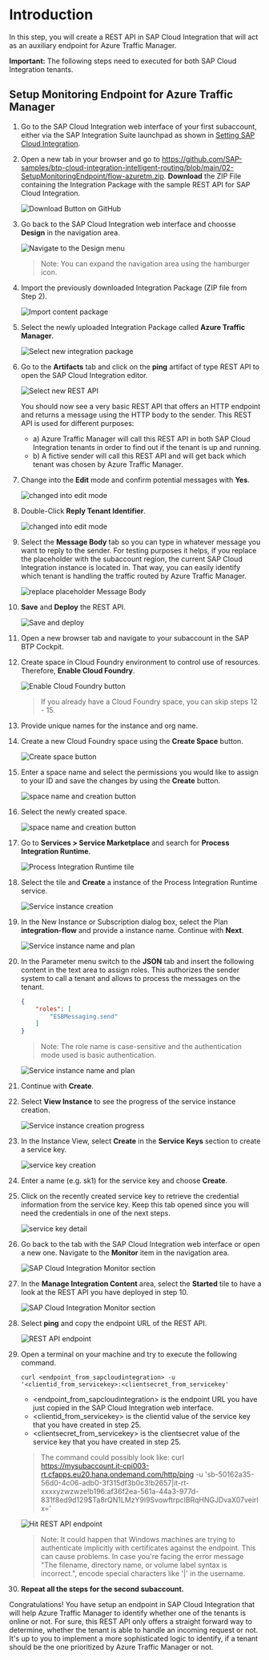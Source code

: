 # Introduction

In this step, you will create a REST API in SAP Cloud Integration that will act as an auxiliary endpoint for Azure Traffic Manager. 

**Important:** The following steps need to executed for both SAP Cloud Integration tenants. 
## Setup Monitoring Endpoint for Azure Traffic Manager

1. Go to the SAP Cloud Integration web interface of your first subaccount, either via the SAP Integration Suite launchpad as shown in [Setting SAP Cloud Integration](../01-SetupCloudIntegration/README.md). 

2. <a name="download"></a>Open a new tab in your browser and go to https://github.com/SAP-samples/btp-cloud-integration-intelligent-routing/blob/main/02-SetupMonitoringEndpoint/flow-azuretm.zip. **Download** the ZIP File containing the Integration Package with the sample REST API for SAP Cloud Integration.

    ![Download Button on GitHub](./images/01.png)

3. Go back to the SAP Cloud Integration web interface and choosse **Design** in the navigation area. 

    ![Navigate to the Design menu](./images/02.png)

    > Note: You can expand the navigation area using the hamburger icon. 

4. Import the previously downloaded Integration Package (ZIP file from Step 2).  

    ![Import content package](./images/03.png)

5. Select the newly uploaded Integration Package called **Azure Traffic Manager**.

    ![Select new integration package](./images/04.png)

6. Go to the **Artifacts** tab and click on the **ping** artifact of type REST API to open the SAP Cloud Integration editor. 

    ![Select new REST API](./images/05.png)

    You should now see a very basic REST API that offers an HTTP endpoint and returns a message using the HTTP body to the sender. This REST API is used for different purposes: 

    - a) Azure Traffic Manager will call this REST API in both SAP Cloud Integration tenants in order to find out if the tenant is up and running. 
    - b) A fictive sender will call this REST API and will get back which tenant was chosen by Azure Traffic Manager. 

7. Change into the **Edit** mode and confirm potential messages with **Yes**.

    ![changed into edit mode](./images/06.png)

8. Double-Click **Reply Tenant Identifier**.

    ![changed into edit mode](./images/07.png)

9. Select the **Message Body** tab so you can type in whatever message you want to reply to the sender. For testing purposes it helps, if you replace the placeholder with the subaccount region, the current SAP Cloud Integration instance is located in. That way, you can easily identify which tenant is handling the traffic routed by Azure Traffic Manager. 

    ![replace placeholder Message Body](./images/08.png)

10. **Save** and **Deploy** the REST API. 

    ![Save and deploy](./images/09.png)

11. Open a new browser tab and navigate to your subaccount in the SAP BTP Cockpit. 

12. Create space in Cloud Foundry environment to control use of resources. Therefore, **Enable Cloud Foundry**. 

    ![Enable Cloud Foundry button](./images/10.png)

    > If you already have a Cloud Foundry space, you can skip steps 12 - 15. 

13. Provide unique names for the instance and org name. 

14. Create a new Cloud Foundry space using the **Create Space** button.

    ![Create space button](./images/11.png)

15. Enter a space name and select the permissions you would like to assign to your ID and save the changes by using the **Create** button.
    
    ![space name and creation button](./images/12.png)

16. Select the newly created space. 

    ![space name and creation button](./images/12.1.png)
    
17. Go to **Services > Service Marketplace** and search for **Process Integration Runtime**.

    ![Process Integration Runtime tile](./images/13.png)

18. Select the tile and **Create** a instance of the Process Integration Runtime service.

    ![Service instance creation](./images/14.png)

19. In the New Instance or Subscription dialog box, select the Plan **integration-flow** and provide a instance name. Continue with **Next**.

    ![Service instance name and plan](./images/15.png)

20. In the Parameter menu switch to the **JSON** tab and insert the following content in the text area to assign roles. This authorizes the sender system to call a tenant and allows to process the messages on the tenant.

    ```json
    {
        "roles": [
            "ESBMessaging.send"
        ]
    }
    ```

    > Note: The role name is case-sensitive and the authentication mode used is basic authentication.

    ![Service instance name and plan](./images/16.png)

21. Continue with **Create**. 

22. Select **View Instance** to see the progress of the service instance creation. 

    ![Service instance creation progress](./images/17.png)

23. <a name="servicekey"></a> In the Instance View, select **Create** in the **Service Keys** section to create a service key. 

    ![service key creation](./images/18.png)

24. Enter a name (e.g. sk1) for the service key and choose **Create**. 

25. Click on the recently created service key to retrieve the credential information from the service key. Keep this tab opened since you will need the credentials in one of the next steps.  

    ![service key detail](./images/19.png)

26. Go back to the tab with the SAP Cloud Integration web interface or open a new one. Navigate to the **Monitor** item in the navigation area. 

    ![SAP Cloud Integration Monitor section](./images/20.png)

27. In the **Manage Integration Content** area, select the **Started** tile to have a look at the REST API you have deployed in step 10. 

    ![SAP Cloud Integration Monitor section](./images/21.png)

28. <a name="endpoint"></a>Select **ping** and copy the endpoint URL of the REST API. 

    ![REST API endpoint](./images/22.png)

29. Open a terminal on your machine and try to execute the following command. 

    ```console
    curl <endpoint_from_sapcloudintegration> -u '<clientid_from_servicekey>:<clientsecret_from_servicekey'
    ```

    - <endpoint_from_sapcloudintegration> is the endpoint URL you have just copied in the SAP Cloud Integration web interface. 
    - <clientid_from_servicekey> is the clientid value of the service key that you have created in step 25. 
    - <clientsecret_from_servicekey> is the clientsecret value of the service key that you have created in step 25.


    > The command could possibly look like: 
    > curl https://mysubaccount.it-cpi003-rt.cfapps.eu20.hana.ondemand.com/http/ping -u 'sb-50162a35-56d0-4c06-adb0-3f315df3b0c3!b2657|it-rt-xxxxyzwzwze!b196:af36f2ea-561a-44a3-977d-831f8ed9d129$Ta8rQN1LMzY9l9SvowftrpclBRqHNGJDvaX07veirIx='

    ![Hit REST API endpoint](./images/23.png)


    > Note: It could happen that Windows machines are trying to authenticate implicitly with certificates against the endpoint. This can cause problems. 
    > In case you're facing the error message "The filename, directory name, or volume label syntax is incorrect.", encode special characters like '|' in the username. 

30. **Repeat all the steps for the second subaccount.**

Congratulations! You have setup an endpoint in SAP Cloud Integration that will help Azure Traffic Manager to identify whether one of the tenants is online or not. For sure, this REST API only offers a straight forward way to determine, whether the tenant is able to handle an incoming request or not. It's up to you to implement a more sophisticated logic to identify, if a tenant should be the one prioritized by Azure Traffic Manager or not. 



    





